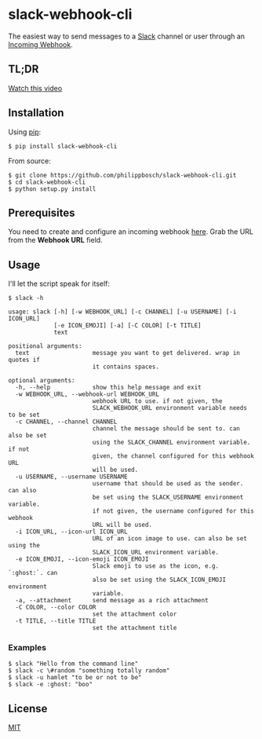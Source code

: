slack-webhook-cli
=================

The easiest way to send messages to a [Slack](https://slack.com/) channel or
user through an [Incoming Webhook](https://api.slack.com/incoming-webhooks).

## TL;DR

[Watch this video](https://vimeo.com/131061395)

## Installation

Using [pip](https://pip.pypa.io/):

```shell
$ pip install slack-webhook-cli
```

From source:

```shell
$ git clone https://github.com/philippbosch/slack-webhook-cli.git
$ cd slack-webhook-cli
$ python setup.py install
```


## Prerequisites

You need to create and configure an incoming webhook [here](https://my.slack.com/services/new/incoming-webhook/). Grab the URL from
the **Webhook URL** field.


## Usage

I'll let the script speak for itself:

```
$ slack -h

usage: slack [-h] [-w WEBHOOK_URL] [-c CHANNEL] [-u USERNAME] [-i ICON_URL]
             [-e ICON_EMOJI] [-a] [-C COLOR] [-t TITLE]
             text

positional arguments:
  text                  message you want to get delivered. wrap in quotes if
                        it contains spaces.

optional arguments:
  -h, --help            show this help message and exit
  -w WEBHOOK_URL, --webhook-url WEBHOOK_URL
                        webhook URL to use. if not given, the
                        SLACK_WEBHOOK_URL environment variable needs to be set
  -c CHANNEL, --channel CHANNEL
                        channel the message should be sent to. can also be set
                        using the SLACK_CHANNEL environment variable. if not
                        given, the channel configured for this webhook URL
                        will be used.
  -u USERNAME, --username USERNAME
                        username that should be used as the sender. can also
                        be set using the SLACK_USERNAME environment variable.
                        if not given, the username configured for this webhook
                        URL will be used.
  -i ICON_URL, --icon-url ICON_URL
                        URL of an icon image to use. can also be set using the
                        SLACK_ICON_URL environment variable.
  -e ICON_EMOJI, --icon-emoji ICON_EMOJI
                        Slack emoji to use as the icon, e.g. `:ghost:`. can
                        also be set using the SLACK_ICON_EMOJI environment
                        variable.
  -a, --attachment      send message as a rich attachment
  -C COLOR, --color COLOR
                        set the attachment color
  -t TITLE, --title TITLE
                        set the attachment title
```

### Examples

```shell
$ slack "Hello from the command line"
$ slack -c \#random "something totally random"
$ slack -u hamlet "to be or not to be"
$ slack -e :ghost: "boo"
```


## License

[MIT](http://philippbosch.mit-license.org/)
